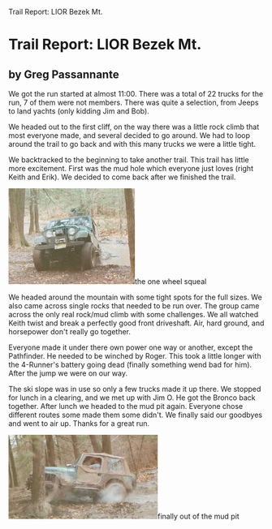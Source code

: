 Trail Report: LIOR Bezek Mt.

# Trail Report: LIOR Bezek Mt.

## by Greg Passannante

We got the run started at almost 11:00. There was a total of 22 trucks for the run, 7 of them were not members. There was quite a selection, from Jeeps to land yachts (only kidding Jim and Bob).

We headed out to the first cliff, on the way there was a little rock climb that most everyone made, and several decided to go around. We had to loop around the trail to go back and with this many trucks we were a little tight.

We backtracked to the beginning to take another trail. This trail has little more excitement. First was the mud hole which everyone just loves (right Keith and Erik). We decided to come back after we finished the trail.

![](/images/terry/trail/bezek1.jpg)the one wheel squeal

We headed around the mountain with some tight spots for the full sizes. We also came across single rocks that needed to be run over. The group came across the only real rock/mud climb with some challenges. We all watched Keith twist and break a perfectly good front driveshaft. Air, hard ground, and horsepower don\'t really go together.

Everyone made it under there own power one way or another, except the Pathfinder. He needed to be winched by Roger. This took a little longer with the 4-Runner\'s battery going dead (finally something wend bad for him). After the jump we were on our way.

The ski slope was in use so only a few trucks made it up there. We stopped for lunch in a clearing, and we met up with Jim O. He got the Bronco back together. After lunch we headed to the mud pit again. Everyone chose different routes some made them some didn\'t. We finally said our goodbyes and went to air up. Thanks for a great run.

![](/images/terry/trail/bezek2.jpg)finally out of the mud pit
